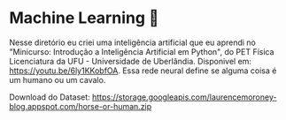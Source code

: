 # Machine Learning 🧠
Nesse diretório eu criei uma inteligência artificial que eu aprendi no "Minicurso: Introdução a Inteligência Artificial em Python", do PET Física Licenciatura da UFU - Universidade de Uberlândia. Disponivel em: https://youtu.be/6ly1KKobfOA. Essa rede neural define se alguma coisa é um humano ou um cavalo.

Download do Dataset: https://storage.googleapis.com/laurencemoroney-blog.appspot.com/horse-or-human.zip

